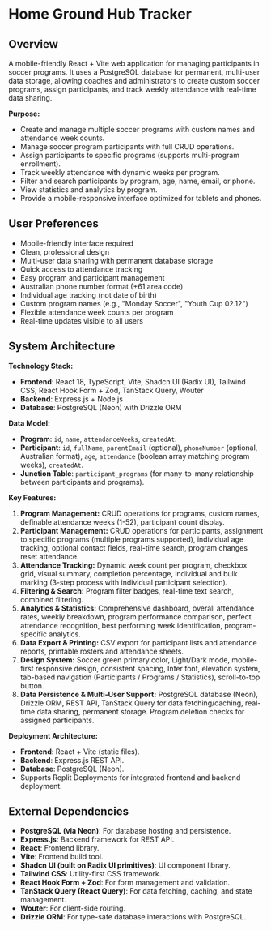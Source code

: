 # Home Ground Hub Tracker

## Overview
A mobile-friendly React + Vite web application for managing participants in soccer programs. It uses a PostgreSQL database for permanent, multi-user data storage, allowing coaches and administrators to create custom soccer programs, assign participants, and track weekly attendance with real-time data sharing.

**Purpose:**
- Create and manage multiple soccer programs with custom names and attendance week counts.
- Manage soccer program participants with full CRUD operations.
- Assign participants to specific programs (supports multi-program enrollment).
- Track weekly attendance with dynamic weeks per program.
- Filter and search participants by program, age, name, email, or phone.
- View statistics and analytics by program.
- Provide a mobile-responsive interface optimized for tablets and phones.

## User Preferences
- Mobile-friendly interface required
- Clean, professional design
- Multi-user data sharing with permanent database storage
- Quick access to attendance tracking
- Easy program and participant management
- Australian phone number format (+61 area code)
- Individual age tracking (not date of birth)
- Custom program names (e.g., "Monday Soccer", "Youth Cup 02.12")
- Flexible attendance week counts per program
- Real-time updates visible to all users

## System Architecture

**Technology Stack:**
- **Frontend**: React 18, TypeScript, Vite, Shadcn UI (Radix UI), Tailwind CSS, React Hook Form + Zod, TanStack Query, Wouter
- **Backend**: Express.js + Node.js
- **Database**: PostgreSQL (Neon) with Drizzle ORM

**Data Model:**
- **Program**: `id`, `name`, `attendanceWeeks`, `createdAt`.
- **Participant**: `id`, `fullName`, `parentEmail` (optional), `phoneNumber` (optional, Australian format), `age`, `attendance` (boolean array matching program weeks), `createdAt`.
- **Junction Table**: `participant_programs` (for many-to-many relationship between participants and programs).

**Key Features:**
1.  **Program Management:** CRUD operations for programs, custom names, definable attendance weeks (1-52), participant count display.
2.  **Participant Management:** CRUD operations for participants, assignment to specific programs (multiple programs supported), individual age tracking, optional contact fields, real-time search, program changes reset attendance.
3.  **Attendance Tracking:** Dynamic week count per program, checkbox grid, visual summary, completion percentage, individual and bulk marking (3-step process with individual participant selection).
4.  **Filtering & Search:** Program filter badges, real-time text search, combined filtering.
5.  **Analytics & Statistics:** Comprehensive dashboard, overall attendance rates, weekly breakdown, program performance comparison, perfect attendance recognition, best performing week identification, program-specific analytics.
6.  **Data Export & Printing:** CSV export for participant lists and attendance reports, printable rosters and attendance sheets.
7.  **Design System:** Soccer green primary color, Light/Dark mode, mobile-first responsive design, consistent spacing, Inter font, elevation system, tab-based navigation (Participants / Programs / Statistics), scroll-to-top button.
8.  **Data Persistence & Multi-User Support:** PostgreSQL database (Neon), Drizzle ORM, REST API, TanStack Query for data fetching/caching, real-time data sharing, permanent storage. Program deletion checks for assigned participants.

**Deployment Architecture:**
- **Frontend**: React + Vite (static files).
- **Backend**: Express.js REST API.
- **Database**: PostgreSQL (Neon).
- Supports Replit Deployments for integrated frontend and backend deployment.

## External Dependencies
- **PostgreSQL (via Neon)**: For database hosting and persistence.
- **Express.js**: Backend framework for REST API.
- **React**: Frontend library.
- **Vite**: Frontend build tool.
- **Shadcn UI (built on Radix UI primitives)**: UI component library.
- **Tailwind CSS**: Utility-first CSS framework.
- **React Hook Form + Zod**: For form management and validation.
- **TanStack Query (React Query)**: For data fetching, caching, and state management.
- **Wouter**: For client-side routing.
- **Drizzle ORM**: For type-safe database interactions with PostgreSQL.